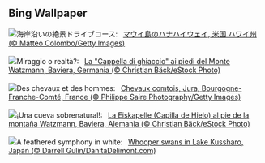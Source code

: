 ## Bing Wallpaper
![](https://www.bing.com/th?id=OHR.HanaHighway_JA-JP5594909770_UHD.jpg&w=1000)海岸沿いの絶景ドライブコース:&nbsp;&ensp;[マウイ島のハナハイウェイ, 米国 ハワイ州 (© Matteo Colombo/Getty Images)](https://www.bing.com/th?id=OHR.HanaHighway_JA-JP5594909770_UHD.jpg)
<br><br/>
![](https://www.bing.com/th?id=OHR.IceChapel_IT-IT4504163641_UHD.jpg&w=1000)Miraggio o realtà?:&nbsp;&ensp;[La "Cappella di ghiaccio" ai piedi del Monte Watzmann, Baviera, Germania (© Christian Bäck/eStock Photo)](https://www.bing.com/th?id=OHR.IceChapel_IT-IT4504163641_UHD.jpg)
<br><br/>
![](https://www.bing.com/th?id=OHR.SnowHorses_FR-FR2904040226_UHD.jpg&w=1000)Des chevaux et des hommes:&nbsp;&ensp;[Chevaux comtois, Jura, Bourgogne-Franche-Comté, France (© Philippe Saire Photography/Getty Images)](https://www.bing.com/th?id=OHR.SnowHorses_FR-FR2904040226_UHD.jpg)
<br><br/>
![](https://www.bing.com/th?id=OHR.IceChapel_ES-ES1557442050_UHD.jpg&w=1000)¡Una cueva sobrenatural!:&nbsp;&ensp;[La Eiskapelle (Capilla de Hielo) al pie de la montaña Watzmann, Baviera, Alemania (© Christian Bäck/eStock Photo)](https://www.bing.com/th?id=OHR.IceChapel_ES-ES1557442050_UHD.jpg)
<br><br/>
![](https://www.bing.com/th?id=OHR.HokkaidoSwans_EN-GB1710828228_UHD.jpg&w=1000)A feathered symphony in white:&nbsp;&ensp;[Whooper swans in Lake Kussharo, Japan (© Darrell Gulin/DanitaDelimont.com)](https://www.bing.com/th?id=OHR.HokkaidoSwans_EN-GB1710828228_UHD.jpg)
<br><br/>
